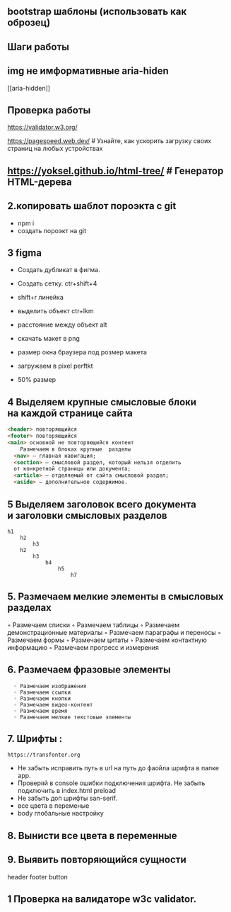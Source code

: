 ## bootstrap шаблоны (использовать как оброзец)

## Шаги работы

## img не имформативные aria-hiden
[[aria-hidden]]

## Проверка работы
https://validator.w3.org/

https://pagespeed.web.dev/ # Узнайте, как ускорить загрузку своих страниц на любых устройствах

https://yoksel.github.io/html-tree/ # Генератор HTML-дерева
---------------------------------------------------------------------
## 2.копировать шаблот пороэкта c git
- npm i
- создать пороэкт на git

## 3  figma
- Создать дубликат в фигма.
- Создать сетку. ctr+shift+4
-  shift+r линейка
- выделить объект ctr+lkm
- расстояние между объект alt

- скачать макет в png
- размер окна браузера под розмер макета
- загружаем в pixel perftkt
- 50% размер


## 4 Выделяем крупные смысловые блоки на каждой странице сайта
```html
<header> повторяющийся
<footer> повторяющийся
<main> основной не повторяющийся контент
	Размечаем в блоках крупные  разделы
  <nav> — главная навигация;
  <section> — смысловой раздел, который нельзя отделить
  от конкретной страницы или документа;
  <article> — отделяемый от сайта смысловой раздел;
  <aside> — дополнительное содержимое.
```

## 5 Выделяем заголовок всего документа и заголовки смысловых разделов
	h1
		h2
			h3
		h2
			h3
				h4
					h5
						h7
## 5. Размечаем мелкие элементы в смысловых разделах
  ◦ Размечаем списки
  ◦ Размечаем таблицы
  ◦ Размечаем демонстрационные материалы
  ◦ Размечаем параграфы и переносы
  ◦ Размечаем формы
  ◦ Размечаем цитаты
  ◦ Размечаем контактную информацию
  ◦ Размечаем прогресс и измерения
      
## 6. Размечаем фразовые элементы
	  ◦ Размечаем изображения
	  ◦ Размечаем ссылки
	  ◦ Размечаем кнопки
	  ◦ Размечаем видео-контент
	  ◦ Размечаем время
	  ◦ Размечаем мелкие текстовые элементы
## 7. Шрифты :
    https://transfonter.org
- Не забыть исправить путь в url на путь до фаойла шрифта в папке app.
- Проверяй в console ошибки подключения шрифта. Не забыть подключить в index.html preload
- Не забыть доп шрифты san-serif.
- все цвета в переменые
- body глобальные настройку

## 8. Вынисти все цвета в переменные

## 9. Выявить повторяющийся сущности
header 
footer button


## 1  Проверка на валидаторе w3c validator.